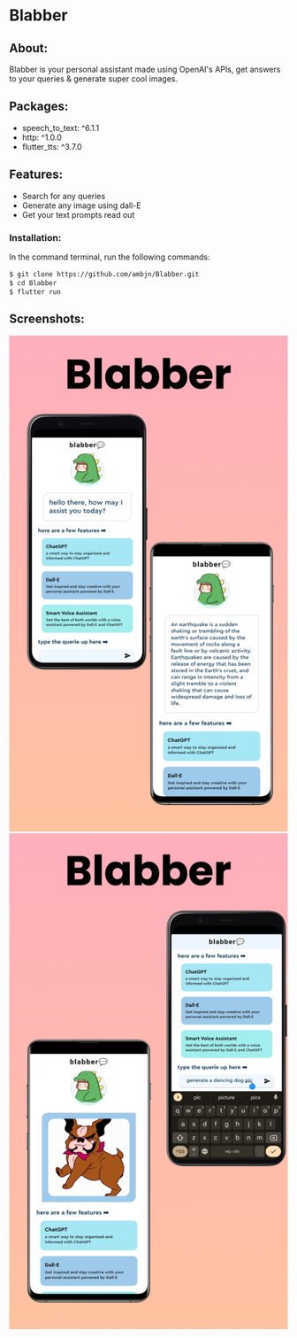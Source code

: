 # Blabber

## About:

Blabber is your personal assistant made using OpenAI's APIs, get answers to your queries & generate super cool images.

## Packages:

<ul>
<li> speech_to_text: ^6.1.1 </li>
<li> http: ^1.0.0 </li>
<li> flutter_tts: ^3.7.0 </li>
</ul>

## Features:

<ul>
<li> Search for any queries </li>
<li> Generate any image using dall-E </li>
<li> Get your text prompts read out </li>
</ul>

### Installation:

In the command terminal, run the following commands:

    $ git clone https://github.com/ambjn/Blabber.git
    $ cd Blabber
    $ flutter run

## Screenshots:

<center> 
<img src = 'https://github.com/ambjn/Blabber/blob/main/screenshots/1.png' alt='screenshot-of-app-1'>
<img src = 'https://github.com/ambjn/Blabber/blob/main/screenshots/2.png' alt='screenshot-of-app-2'>
</center>
